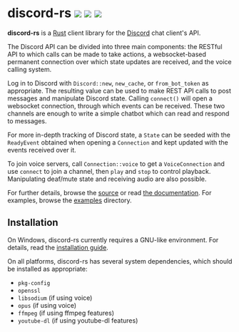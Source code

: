 discord-rs [![](https://meritbadge.herokuapp.com/discord)](https://crates.io/crates/discord) [![](https://img.shields.io/badge/chat-Discord-blue.svg)](https://discord.gg/0SBTUU1wZTWAPisK) [![](https://img.shields.io/badge/docs-online-2020ff.svg)](http://wombat.platymuus.com/rustdoc/discord_master/)
==========

**discord-rs** is a [Rust](https://www.rust-lang.org) client library for the
[Discord](https://discordapp.com) chat client's API.

The Discord API can be divided into three main components: the RESTful API
to which calls can be made to take actions, a websocket-based permanent
connection over which state updates are received, and the voice calling
system.

Log in to Discord with `Discord::new`, `new_cache`, or `from_bot_token` as
appropriate. The resulting value can be used to make REST API calls to post
messages and manipulate Discord state. Calling `connect()` will open a
websocket connection, through which events can be received. These two channels
are enough to write a simple chatbot which can read and respond to messages.

For more in-depth tracking of Discord state, a `State` can be seeded with
the `ReadyEvent` obtained when opening a `Connection` and kept updated with
the events received over it.

To join voice servers, call `Connection::voice` to get a `VoiceConnection`
and use `connect` to join a channel, then `play` and `stop` to control
playback. Manipulating deaf/mute state and receiving audio are also possible.

For further details, browse the [source](src/) or read
[the documentation](http://wombat.platymuus.com/rustdoc/discord_master/).
For examples, browse the [examples](examples/) directory.

## Installation

On Windows, discord-rs currently requires a GNU-like environment. For details,
read the [installation guide](https://github.com/SpaceManiac/discord-rs/wiki/Windows-Installation).

On all platforms, discord-rs has several system dependencies, which should be
installed as appropriate:

* `pkg-config`
* `openssl`
* `libsodium` (if using voice)
* `opus` (if using voice)
* `ffmpeg` (if using ffmpeg features)
* `youtube-dl` (if using youtube-dl features)
